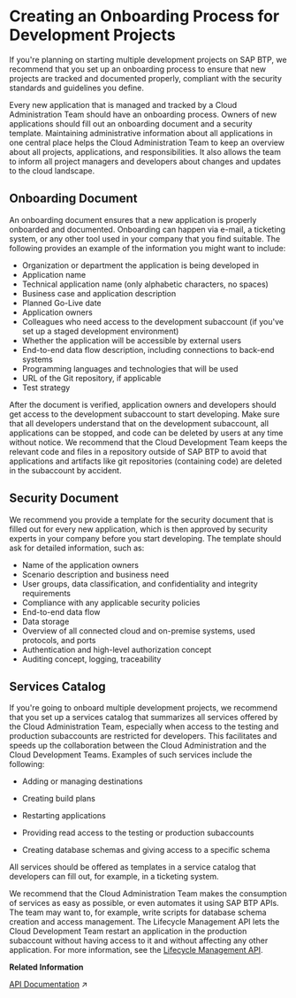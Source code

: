 <!-- loio4bd29a8a49c84727aeb81a8f60e74ea0 -->

# Creating an Onboarding Process for Development Projects

If you're planning on starting multiple development projects on SAP BTP, we recommend that you set up an onboarding process to ensure that new projects are tracked and documented properly, compliant with the security standards and guidelines you define.

Every new application that is managed and tracked by a Cloud Administration Team should have an onboarding process. Owners of new applications should fill out an onboarding document and a security template. Maintaining administrative information about all applications in one central place helps the Cloud Administration Team to keep an overview about all projects, applications, and responsibilities. It also allows the team to inform all project managers and developers about changes and updates to the cloud landscape.



<a name="loio4bd29a8a49c84727aeb81a8f60e74ea0__section_onboarding_doc"/>

## Onboarding Document

An onboarding document ensures that a new application is properly onboarded and documented. Onboarding can happen via e-mail, a ticketing system, or any other tool used in your company that you find suitable. The following provides an example of the information you might want to include:

-   Organization or department the application is being developed in
-   Application name
-   Technical application name \(only alphabetic characters, no spaces\)
-   Business case and application description
-   Planned Go-Live date
-   Application owners
-   Colleagues who need access to the development subaccount \(if you've set up a staged development environment\)
-   Whether the application will be accessible by external users
-   End-to-end data flow description, including connections to back-end systems
-   Programming languages and technologies that will be used
-   URL of the Git repository, if applicable
-   Test strategy

After the document is verified, application owners and developers should get access to the development subaccount to start developing. Make sure that all developers understand that on the development subaccount, all applications can be stopped, and code can be deleted by users at any time without notice. We recommend that the Cloud Development Team keeps the relevant code and files in a repository outside of SAP BTP to avoid that applications and artifacts like git repositories \(containing code\) are deleted in the subaccount by accident.



<a name="loio4bd29a8a49c84727aeb81a8f60e74ea0__section_security_doc"/>

## Security Document

We recommend you provide a template for the security document that is filled out for every new application, which is then approved by security experts in your company before you start developing. The template should ask for detailed information, such as:

-   Name of the application owners
-   Scenario description and business need
-   User groups, data classification, and confidentiality and integrity requirements
-   Compliance with any applicable security policies
-   End-to-end data flow
-   Data storage
-   Overview of all connected cloud and on-premise systems, used protocols, and ports
-   Authentication and high-level authorization concept
-   Auditing concept, logging, traceability



<a name="loio4bd29a8a49c84727aeb81a8f60e74ea0__section_services_catalog"/>

## Services Catalog

If you're going to onboard multiple development projects, we recommend that you set up a services catalog that summarizes all services offered by the Cloud Administration Team, especially when access to the testing and production subaccounts are restricted for developers. This facilitates and speeds up the collaboration between the Cloud Administration and the Cloud Development Teams. Examples of such services include the following:

-   Adding or managing destinations

-   Creating build plans
-   Restarting applications
-   Providing read access to the testing or production subaccounts
-   Creating database schemas and giving access to a specific schema

All services should be offered as templates in a service catalog that developers can fill out, for example, in a ticketing system.

We recommend that the Cloud Administration Team makes the consumption of services as easy as possible, or even automates it using SAP BTP APIs. The team may want to, for example, write scripts for database schema creation and access management. The Lifecycle Management API lets the Cloud Development Team restart an application in the production subaccount without having access to it and without affecting any other application. For more information, see the [Lifecycle Management API](https://api.sap.com/api/SAP_HCP_Lifecycle_Management/overview).

**Related Information**  


[API Documentation](https://help.sap.com/viewer/ea72206b834e4ace9cd834feed6c0e09/Cloud/en-US/4570e92cd29e419dbeee4caa1ef90701.html "API documentation for the Neo environment.") :arrow_upper_right:

